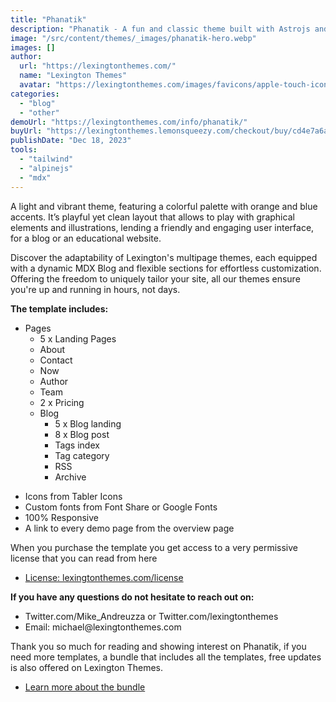 ```yaml
---
title: "Phanatik"
description: "Phanatik - A fun and classic theme built with Astrojs and Talwind CSS for a blor or your personal website"
image: "/src/content/themes/_images/phanatik-hero.webp"
images: []
author:
  url: "https://lexingtonthemes.com/"
  name: "Lexington Themes"
  avatar: "https://lexingtonthemes.com/images/favicons/apple-touch-icon.png"
categories:
  - "blog"
  - "other"
demoUrl: "https://lexingtonthemes.com/info/phanatik/"
buyUrl: "https://lexingtonthemes.lemonsqueezy.com/checkout/buy/cd4e7a6a-f165-43e1-a971-2f54570d88ca?aff_ref=wZDMbor3"
publishDate: "Dec 18, 2023"
tools:
  - "tailwind"
  - "alpinejs"
  - "mdx"
---
```


A light and vibrant theme, featuring a colorful palette with orange and blue accents. It’s playful yet clean layout that allows to play with graphical elements and illustrations, lending a friendly and engaging user interface, for a blog or an educational website.

Discover the adaptability of Lexington's multipage themes, each equipped with a dynamic MDX Blog and flexible sections for effortless customization. Offering the freedom to uniquely tailor your site, all our themes ensure you're up and running in hours, not days.

<p><strong>The template includes:</strong></p>

<ul>
  <li>Pages
    <ul>
      <li>5 x Landing Pages</li>
      <li>About</li>
      <li>Contact</li>
      <li>Now</li>
      <li>Author</li>
      <li>Team</li>
      <li>2 x Pricing</li>
      <li>Blog
        <ul>
          <li>5 x Blog landing</li>
          <li>8 x Blog post</li>
          <li>Tags index</li>
          <li>Tag category</li>
          <li>RSS</li>
          <li>Archive</li>
        </ul>
      </li>
    </ul>
  </li>
</ul>
<ul>

  <li>Icons from Tabler Icons</li>
  <li>Custom fonts from Font Share or Google Fonts</li>
  <li>100%&nbsp;Responsive</li>
  <li>A link to every demo page from the overview page</li>
</ul>
<p>When you purchase the template you get access to a very permissive license that you can read from here</p>
<ul>
  <li><a href="https://lexingtonthemes.com/license/" rel="noopener noreferrer" target="_blank">License: lexingtonthemes.com/license</a></li>
</ul>
<p><strong>If you have any questions do not hesitate to reach out on:</strong></p>
<ul>
  <li>Twitter.com/Mike_Andreuzza or&nbsp;Twitter.com/lexingtonthemes</li>
  <li>Email: michael@lexingtonthemes.com</li>
</ul>
<p>Thank you so much for reading and showing interest on Phanatik, if you need more templates, a bundle that includes all the templates, free updates is also offered on Lexington Themes.&nbsp;</p>
<ul>
  <li><a href="https://lexingtonthemes.com/pricing/" rel="noopener noreferrer" target="_blank">Learn more about the bundle</a></li>
</ul>
